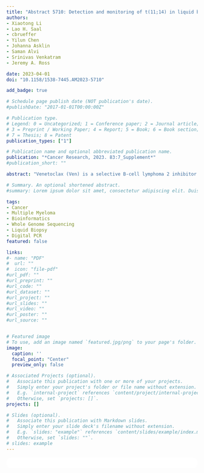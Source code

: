 ```yaml
---
title: "Abstract 5710: Detection and monitoring of t(11;14) in liquid biopsies from patients with relapsed/refractory multiple myeloma treated with venetoclax-based regimens"
authors:
- Xiaotong Li
- Lao H. Saal
- cbrueffer
- Yilun Chen
- Johanna Asklin
- Saman Alvi
- Srinivas Venkatram
- Jeremy A. Ross

date: 2023-04-01
doi: "10.1158/1538-7445.AM2023-5710"

add_badge: true

# Schedule page publish date (NOT publication's date).
#publishDate: "2017-01-01T00:00:00Z"

# Publication type.
# Legend: 0 = Uncategorized; 1 = Conference paper; 2 = Journal article;
# 3 = Preprint / Working Paper; 4 = Report; 5 = Book; 6 = Book section;
# 7 = Thesis; 8 = Patent
publication_types: ["1"]

# Publication name and optional abbreviated publication name.
publication: "*Cancer Research, 2023. 83:7_Supplement*"
#publication_short: ""

abstract: "Venetoclax (Ven) is a selective B-cell lymphoma 2 inhibitor being studied in t(11;14)+ relapsed/refractory multiple myeloma (MM). Detection of t(11;14) in MM requires bone marrow (BM) aspiration and evaluation of CD138+ plasma cells by fluorescence in situ hybridization (FISH). Innovative techniques may provide less invasive detection of t(11;14) in liquid biopsies. Here we present results of the SAGAsign® integrated approach combining low-coverage whole-genome sequencing (WGS) to characterize t(11;14) breakpoints together with personalized digital polymerase chain reaction (dPCR) assays to efficiently detect and monitor the genomic rearrangements in circulating tumor DNA (ctDNA). Baseline BM aspirates were collected from 270 patients (pts) from Ven clinical trials (NCT02755597, NCT01794520, NCT03314181, NCT02899052). Previously generated WGS to an average coverage ~22X was used. Paired samples of peripheral blood mononuclear cell (PBMC) DNA and plasma circulating cell-free DNA (cfDNA) were analyzed by dPCR at timepoints after Ven-based treatment. Of the 90 t(11;14)+ pts by FISH, 160 t(11;14) breakpoints were identified by WGS in 74 pts. At the time of data cutoff, dPCR assays were designed and evaluated in 8 t(11;14)+ pts; 7/8 (88%) and 6/8 (75%) pts had detectable t(11;14) in cfDNA or PBMCs, respectively. Higher levels of t(11;14) mutant allele frequency (MAF) were observed in cfDNA compared with PBMCs. After Ven-based treatment, t(11;14) MAF in cfDNA became undetectable in pts with a complete response. In conclusion, this approach has the capability to reconstruct t(11;14) breakpoints from WGS data that is highly concordant with FISH; translocations appear more readily detectable in cfDNA than PBMC samples from pts with MM SAGAsign assays detected and monitored t(11;14) in liquid biopsies thus highlighting its potential utility for identifying pts with t(11;14) for targeted therapies"

# Summary. An optional shortened abstract.
#summary: Lorem ipsum dolor sit amet, consectetur adipiscing elit. Duis posuere tellus ac convallis placerat. Proin tincidunt magna sed ex sollicitudin condimentum.

tags:
- Cancer
- Multiple Myeloma
- Bioinformatics
- Whole Genome Sequencing
- Liquid Biopsy
- Digital PCR
featured: false

links:
#- name: "PDF"
#  url: ""
#  icon: "file-pdf"
#url_pdf: ""
#url_preprint: ""
#url_code: ""
#url_dataset: ""
#url_project: ""
#url_slides: ""
#url_video: ""
#url_poster: ""
#url_source: ""


# Featured image
# To use, add an image named `featured.jpg/png` to your page's folder. 
image:
  caption: ''
  focal_point: "Center"
  preview_only: false

# Associated Projects (optional).
#   Associate this publication with one or more of your projects.
#   Simply enter your project's folder or file name without extension.
#   E.g. `internal-project` references `content/project/internal-project/index.md`.
#   Otherwise, set `projects: []`.
projects: []

# Slides (optional).
#   Associate this publication with Markdown slides.
#   Simply enter your slide deck's filename without extension.
#   E.g. `slides: "example"` references `content/slides/example/index.md`.
#   Otherwise, set `slides: ""`.
# slides: example
---
```


<html>
  <style>
    section {
        background: white;
        color: black;
        border-radius: 1em;
        padding: 1em;
        left: 50% }
    #inner {
        display: inline-block;
        display: flex;
        align-items: center;
        justify-content: center }
  </style>
  <section>
    <div id="inner">
      <script type='text/javascript' src='https://d1bxh8uas1mnw7.cloudfront.net/assets/embed.js'></script>
        <span style="float:left";
          class="__dimensions_badge_embed__"
          data-doi="10.1158/1538-7445.AM2023-5710"
          data-hide-zero-citations="true"
          data-legend="always">
        </span>
      <script async src="https://badge.dimensions.ai/badge.js" charset="utf-8"></script>
        <div style="float:right";
          data-link-target="_blank"
          data-badge-details="right"
          data-badge-type="medium-donut"
          data-doi="10.1158/1538-7445.AM2023-5710"
          data-condensed="true"
          data-hide-no-mentions="true"
          class="altmetric-embed">
        </div>
    </div>
  </section>
